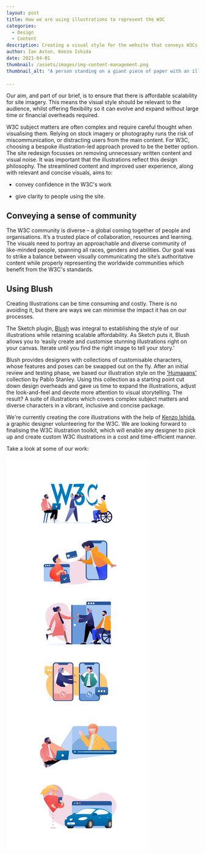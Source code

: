 ```yaml
---
layout: post
title: How we are using illustrations to represent the W3C
categories:
  - Design
  - Content
description: Creating a visual style for the website that conveys W3Cs unique community and work
author: Ian Axton, Kenzo Ishida
date: 2021-04-01
thumbnail: /assets/images/img-content-management.png
thumbnail_alt: "A person standing on a giant piece of paper with an illustration of part of a web page. The person has a rake, and is using it to rake the content to make it look neater."

---
```


Our aim, and part of our brief, is to ensure that there is affordable scalability for site imagery. This means the visual style should be relevant to the audience, whilst offering flexibility so it can evolve and expand without large time or financial overheads required. 

W3C subject matters are often complex and require careful thought when visualising them. Relying on stock imagery or photography runs the risk of miscommunication, or distracting users from the main content. For W3C, choosing a bespoke illustration-led approach proved to be the better option. The site redesign focusses on removing unnecessary written content and visual noise. It was important that the illustrations reflect this design philosophy. The streamlined content and improved user experience, along with relevant and concise visuals, aims to:

* convey confidence in the W3C's work 

* give clarity to people using the site.
   

## Conveying a sense of community

The W3C community is diverse – a global coming together of people and organisations. It’s a trusted place of collaboration, resources and learning. The visuals need to portray an approachable and diverse community of like-minded people, spanning all races, genders and abilities. Our goal was to strike a balance between visually communicating the site’s authoritative content while properly representing the worldwide communities which benefit from the W3C's standards.

## Using Blush

Creating Illustrations can be time consuming and costly. There is no avoiding it, but there are ways we can minimise the impact it has on our processes.

The Sketch plugin, [Blush](https://blush.design/sketch) was integral to establishing the style of our illustrations while retaining scalable affordability. As Sketch puts it, Blush allows you to ‘easily create and customise stunning illustrations right on your canvas. Iterate until you find the right image to tell your story.'

Blush provides designers with collections of customisable characters, whose features and poses can be swapped out on the fly. After an initial review and testing phase, we based our illustration style on the ['Humaaans'](https://blush.design/collections/humaaans) collection by Pablo Stanley. Using this collection as a starting point cut down design overheads and gave us time to expand the illustrations, adjust the look-and-feel and devote more attention to visual storytelling. The result? A suite of illustrations which covers complex subject matters and diverse characters in a vibrant, inclusive and concise package.

We're currently creating the core illustrations with the help of [Kenzo Ishida](https://www.linkedin.com/in/kenzo-ishida-5b892a130/), a graphic designer volunteering for the W3C. We are looking forward to finalising the W3C illustration toolkit, which will enable any designer to pick up and create custom W3C illustrations in a cost and time-efficient manner. 

Take a look at some of our work:

<img src="/assets/images/w3c-illustrations.png" alt="A set of illustrations showing people with different physical needs, ethnicities, genders and skin tones, engaged in online activities. The activities depict a range of technologies that W3C set the standard for, such as web devices, browsers, web payments and accessibility." />


